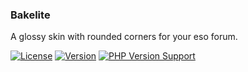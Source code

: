 ### Bakelite
A glossy skin with rounded corners for your eso forum.

[![License](https://img.shields.io/github/license/grntbg/Bakelite)]()
[![Version](https://img.shields.io/github/v/release/grntbg/Bakelite?include_prereleases)]()
[![PHP Version Support](https://img.shields.io/badge/php-%5E5.6.4-blue)]()
